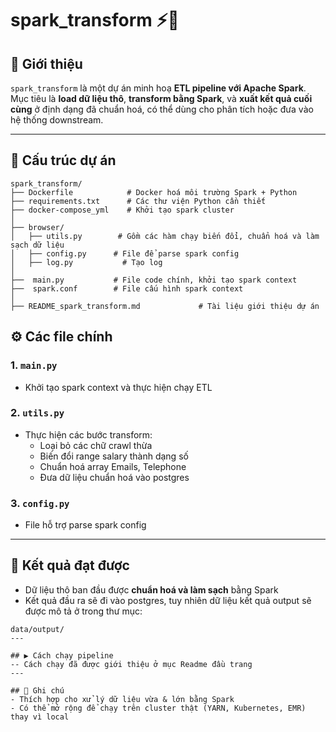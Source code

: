 # spark_transform ⚡🐍

## 📌 Giới thiệu
`spark_transform` là một dự án minh hoạ **ETL pipeline với Apache Spark**.  
Mục tiêu là **load dữ liệu thô**, **transform bằng Spark**, và **xuất kết quả cuối cùng** ở định dạng đã chuẩn hoá, có thể dùng cho phân tích hoặc đưa vào hệ thống downstream.

---

## 📂 Cấu trúc dự án
```
spark_transform/
├── Dockerfile            # Docker hoá môi trường Spark + Python
├── requirements.txt      # Các thư viện Python cần thiết
├── docker-compose_yml    # Khởi tạo spark cluster
│
├── browser/
│   ├── utils.py        # Gồm các hàm chạy biến đổi, chuẩn hoá và làm sạch dữ liệu
│   ├── config.py      # File để parse spark config
│   ├── log.py           # Tạo log
│
├──  main.py           # File code chính, khởi tạo spark context
├──  spark.conf        # File cấu hình spark context 
│
├── README_spark_transform.md             # Tài liệu giới thiệu dự án
```

## ⚙️ Các file chính

### 1. `main.py`  
- Khởi tạo spark context và thực hiện chạy ETL

### 2. `utils.py`  
- Thực hiện các bước transform:  
  - Loại bỏ các chữ crawl thừa
  - Biến đổi range salary thành dạng số
  - Chuẩn hoá array Emails, Telephone  
  - Đưa dữ liệu chuẩn hoá vào postgres 
### 3. `config.py`  
- File hỗ trợ parse spark config 

---

## 🎯 Kết quả đạt được
- Dữ liệu thô ban đầu được **chuẩn hoá và làm sạch** bằng Spark  
- Kết quả đầu ra sẽ đi vào postgres, tuy nhiên dữ liệu kết quả output sẽ được mô tả ở trong thư mục:
```
data/output/
---

## ▶️ Cách chạy pipeline
-- Cách chạy đã được giới thiệu ở mục Readme đầu trang 
---

## 📝 Ghi chú
- Thích hợp cho xử lý dữ liệu vừa & lớn bằng Spark  
- Có thể mở rộng để chạy trên cluster thật (YARN, Kubernetes, EMR) thay vì local  
